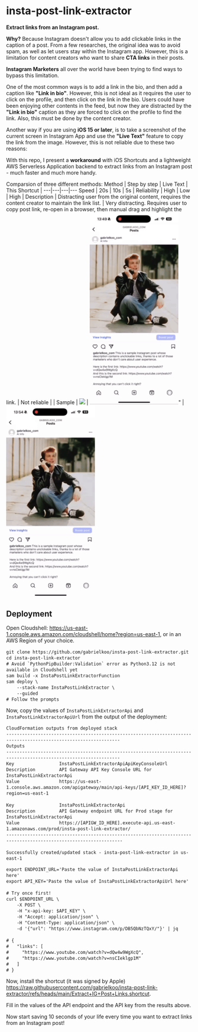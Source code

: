 # insta-post-link-extractor

**Extract links from an Instagram post.**

**Why?** Because Instagram doesn't allow you to add clickable links in the caption of a post. From a few researches, the original idea was to avoid spam, as well as let users stay within the Instagram app. However, this is a limitation for content creators who want to share **CTA links** in their posts.

**Instagram Marketers** all over the world have been trying to find ways to bypass this limitation.

One of the most common ways is to add a link in the bio, and then add a caption like **"Link in bio"**. However, this is not ideal as it requires the user to click on the profile, and then click on the link in the bio.
Users could have been enjoying other contents in the feed, but now they are distracted by the **"Link in bio"** caption as they are forced to click on the profile to find the link. Also, this must be done by the content creator.

Another way if you are using **iOS 15 or later**, is to take a screenshot of the current screen in Instagram App and use the **"Live Text"** feature to copy the link from the image. However, this is not reliable due to these two reasons:

With this repo, I present a **workaround** with iOS Shortcuts and a lightweight AWS Serverless Application backend to extract links from an Instagram post - much faster and much more handy.

Comparsion of three different methods:
Method | Step by step | Live Text | This Shortcut |
---|---|---|---
Speed | 20s | 10s | 5s |
Reliability | High | Low | High |
Description | Distracting user from the original content, requires the content creator to maintain the link list. | Very distracting. Requires user to copy post link, re-open in a browser, then manual drag and highlight the link. | Not reliable | |
Sample | <img src="media/slowest-way.gif" width="240px" /> | <img src="media/live-text-way.gif" width="240px" />" | <img src="media/shortcuts-way.gif" width="240px" />

## Deployment

Open Cloudshell: <https://us-east-1.console.aws.amazon.com/cloudshell/home?region=us-east-1>, or in an AWS Region of your choice.

```shell
git clone https://github.com/gabrielkoo/insta-post-link-extractor.git
cd insta-post-link-extractor
# Avoid `PythonPipBuilder:Validation` error as Python3.12 is not available in Cloudshell yet
sam build -x InstaPostLinkExtractorFunction
sam deploy \
    --stack-name InstaPostLinkExtractor \
    --guided
# Follow the prompts
```

Now, copy the values of `InstaPostLinkExtractorApi` and `InstaPostLinkExtractorApiUrl` from the output of the deployment:

```
CloudFormation outputs from deployed stack
-----------------------------------------------------------------------------------------------------------------
Outputs
-----------------------------------------------------------------------------------------------------------------
Key                 InstaPostLinkExtractorApiApiKeyConsoleUrl
Description         API Gateway API Key Console URL for InstaPostLinkExtractorApi
Value               https://us-east-1.console.aws.amazon.com/apigateway/main/api-keys/[API_KEY_ID_HERE]?region=us-east-1

Key                 InstaPostLinkExtractorApi
Description         API Gateway endpoint URL for Prod stage for InstaPostLinkExtractorApi
Value               https://[APIGW_ID_HERE].execute-api.us-east-1.amazonaws.com/prod/insta-post-link-extractor/
------------------------------------------------------------------------------------------------------------------

Successfully created/updated stack - insta-post-link-extractor in us-east-1
```

```shell
export ENDPOINT_URL='Paste the value of InstaPostLinkExtractorApi here'
export API_KEY='Paste the value of InstaPostLinkExtractorApiUrl here'

# Try once first!
curl $ENDPOINT_URL \
    -X POST \
    -H "x-api-key: $API_KEY" \
    -H "Accept: application/json" \
    -H "Content-Type: application/json" \
    -d '{"url": "https://www.instagram.com/p/DB5QbNzTQxY/"}' | jq

# {
#   "links": [
#     "https://www.youtube.com/watch?v=dQw4w9WgXcQ",
#     "https://www.youtube.com/watch?v=nsCIeklgp1M"
#   ]
# }
```

Now, install the shortcut (it was signed by Apple) <https://raw.githubusercontent.com/gabrielkoo/insta-post-link-extractor/refs/heads/main/Extract+IG+Post+Links.shortcut>.

Fill in the values of the API endpoint and the API key from the results above.

Now start saving 10 seconds of your life every time you want to extract links from an Instagram post!

